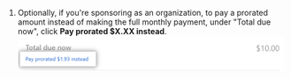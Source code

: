 1. Optionally, if you're sponsoring as an organization, to pay a prorated amount instead of making the full monthly payment, under "Total due now", click **Pay prorated $X.XX instead**.
    ![Link to pay prorated amount](/assets/images/help/sponsors/pay-prorated-amount-link.png)